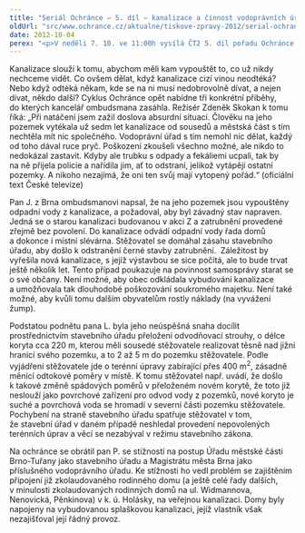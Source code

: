```yaml
---
title: "Seriál Ochránce – 5. díl – kanalizace a činnost vodoprávních úřadů"
oldUrl: "src/www.ochrance.cz/aktualne/tiskove-zpravy-2012/serial-ochrance-5-dil-kanalizace-a-cinnost-vodopravnich-uradu"
date: 2012-10-04
perex: "<p>V neděli 7. 10. ve 11:00h vysílá ČT2 5. díl pořadu Ochránce o problémech, do kterých se lidé dostávají ve vztahu k úřadům, tentokrát o potížích s kanalizací a o činnosti vodoprávních úřadů. Reprízu dílu uvidíte na ČT2 v úterý 9. 10. v 9:00h.</p>"
---
```


<!-- imported from the old website -->

<p>Kanalizace slouží k tomu, abychom měli kam vypouštět to, co už nikdy nechceme vidět. Co ovšem dělat, když kanalizace cizí vinou neodtéká? Nebo když odtéká někam, kde se na ni musí nedobrovolně dívat, a nejen dívat, někdo další? Cyklus Ochránce opět nabídne tři konkrétní příběhy, do kterých kancelář ombudsmana zasáhla. Režisér Zdeněk Skokan k tomu říká: „Při natáčení jsem zažil doslova absurdní situaci. Člověku na jeho pozemek vytékala už sedm let kanalizace od sousedů a městská část s tím nechtěla mít nic společného. Vodoprávní úřad s tím nemohl nic dělat, každý od toho dával ruce pryč. Poškození zkoušeli všechno možné, ale nikdo to nedokázal zastavit. Kdyby ale trubku s odpady a fekáliemi ucpali, tak by na ně přijela policie a nařídila jim, ať to odstraní, jelikož vytápějí ostatní pozemky. A nikoho nezajímá, že oni ten svůj mají vytopený pořád.“ (oficiální text České televize)</p><p>Pan J. z Brna ombudsmanovi napsal, že na jeho pozemek jsou vypouštěny odpadní vody z kanalizace, a požadoval, aby byl závadný stav napraven. Jedná se o starou kanalizaci budovanou v akci Z a zatrubnění provedené zřejmě bez povolení. Do kanalizace odvádí odpadní vody řada domů a dokonce i místní slévárna. Stěžovatel se domáhal zásahu stavebního úřadu, aby došlo k odstranění černé stavby zatrubnění.  Záležitost by vyřešila nová kanalizace, s jejíž výstavbou se sice počítá, ale to bude trvat ještě několik let. Tento případ poukazuje na povinnost samosprávy starat se o své občany. Není možné, aby obec odkládala vybudování kanalizace a umožňovala tak dlouhodobé poškozování soukromého majetku. Není také možné, aby kvůli tomu dalším obyvatelům rostly náklady (na vyvážení žump).</p><p>Podstatou podnětu pana L. byla jeho neúspěšná snaha docílit prostřednictvím stavebního úřadu přeložení odvodňovací strouhy, o délce koryta cca 220 m, kterou měli sousedé stěžovatele realizovat těsně nad jižní hranicí svého pozemku, a to 2 až 5 m do pozemku stěžovatele. Podle vyjádření stěžovatele jde o terénní úpravy zabírající přes 400 m<sup>2</sup>, zásadně měnící odtokové poměry v místě. K tomu stěžovatel např. uvádí, že došlo k takové změně spádových poměrů v přeloženém novém korytě, že toto již neslouží jako povrchové zařízení pro odvod vody z pozemků, nové koryto je suché a povrchová voda se hromadí v severní části pozemku stěžovatele. Pochybení na straně stavebního úřadu spatřuje stěžovatel v tom, že stavební úřad v daném případě neshledal provedení nepovolených terénních úprav a věcí se nezabýval v režimu stavebního zákona.</p><p>Na ochránce se obrátil pan P. se stížností na postup Úřadu městské části Brno-Tuřany jako stavebního úřadu a Magistrátu města Brna jako příslušného vodoprávního úřadu. Ke stížnosti ho vedl problém se zajištěním připojení již zkolaudovaného rodinného domu (a ještě celé řady dalších, v minulosti zkolaudovaných rodinných domů na ul. Widmannova, Nenovická, Pěnkinova) v k. ú. Holásky, na veřejnou kanalizaci. Domy byly napojeny na vybudovanou splaškovou kanalizaci, jejíž vlastník však nezajišťoval její řádný provoz. </p>
